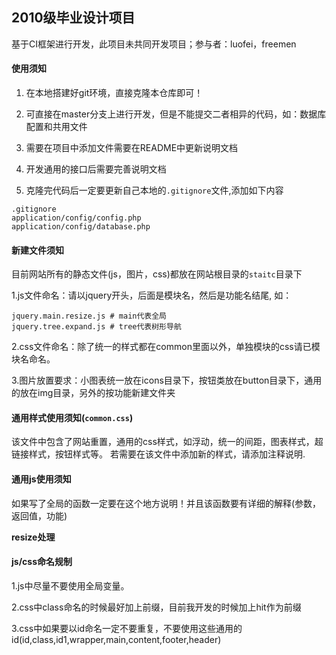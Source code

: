 ## 2010级毕业设计项目

基于CI框架进行开发，此项目未共同开发项目；参与者：luofei，freemen

#### 使用须知

1. 在本地搭建好git环境，直接克隆本仓库即可！

2. 可直接在master分支上进行开发，但是不能提交二者相异的代码，如：数据库配置和共用文件

3. 需要在项目中添加文件需要在README中更新说明文档

4. 开发通用的接口后需要完善说明文档

5. 克隆完代码后一定要更新自己本地的`.gitignore`文件,添加如下内容

>

    .gitignore
    application/config/config.php
    application/config/database.php

#### 新建文件须知

目前网站所有的静态文件(js，图片，css)都放在网站根目录的`staitc`目录下

1.js文件命名：请以jquery开头，后面是模块名，然后是功能名结尾, 如：
    
    jquery.main.resize.js # main代表全局
    jquery.tree.expand.js # tree代表树形导航

2.css文件命名：除了统一的样式都在common里面以外，单独模块的css请已模块名命名。

3.图片放置要求：小图表统一放在icons目录下，按钮类放在button目录下，通用的放在img目录，另外的按功能新建文件夹


#### 通用样式使用须知(`common.css`)

该文件中包含了网站重置，通用的css样式，如浮动，统一的间距，图表样式，超链接样式，按钮样式等。
若需要在该文件中添加新的样式，请添加注释说明.

#### 通用js使用须知

如果写了全局的函数一定要在这个地方说明！并且该函数要有详细的解释(参数，返回值，功能)

__resize处理__

#### js/css命名规制

1.js中尽量不要使用全局变量。

2.css中class命名的时候最好加上前缀，目前我开发的时候加上hit作为前缀

3.css中如果要以id命名一定不要重复，不要使用这些通用的id(id,class,id1,wrapper,main,content,footer,header)
